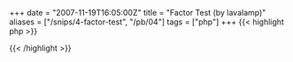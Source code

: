 +++
date = "2007-11-19T16:05:00Z"
title = "Factor Test (by lavalamp)"
aliases = ["/snips/4-factor-test", "/pb/04"]
tags = ["php"]
+++
{{< highlight php >}}
<?php

function check_factor($factor, $k, $base, $exponent, $c='-1'){

  $out  = bcpowmod($base, $exponent, $factor);
  $out  = bcmul($out, $k);
  $out  = bcadd($out, $c);
  $out  = bcmod($out, $factor);

  return $out=="0";

}

echo check_factor('28475025393798152885081', '1', '2', '3321931637')? "True!": "False!";

?>
{{< /highlight >}}
